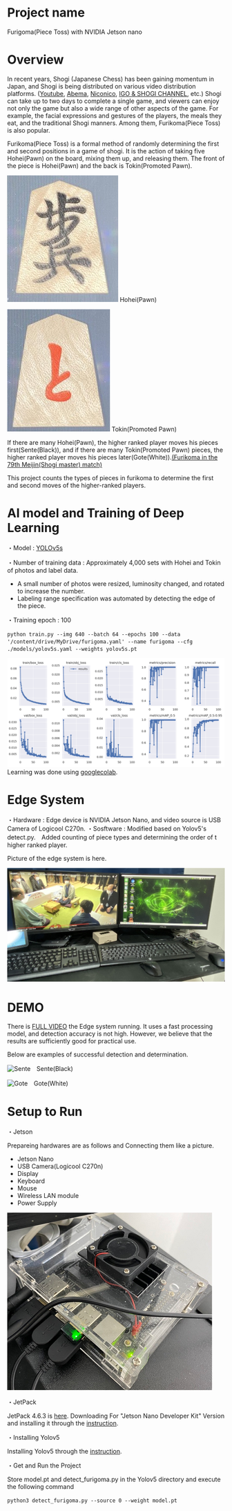 # Project name
Furigoma(Piece Toss) with NVIDIA Jetson nano

# Overview
In recent years, Shogi (Japanese Chess) has been gaining momentum in Japan, and Shogi is being distributed on various video distribution platforms. ([Youtube](https://www.youtube.com/), [Abema](https://abema.tv/now-on-air/shogi), [Niconico](https://live.nicovideo.jp/), [IGO & SHOGI CHANNEL](https://www.igoshogi.net/), etc.)
Shogi can take up to two days to complete a single game, and viewers can enjoy not only the game but also a wide range of other aspects of the game.
For example, the facial expressions and gestures of the players, the meals they eat, and the traditional Shogi manners.
Among them, Furikoma(Piece Toss) is also popular.

Furikoma(Piece Toss) is a formal method of randomly determining the first and second positions in a game of shogi. It is the action of taking five Hohei(Pawn) on the board, mixing them up, and releasing them.
The front of the piece is Hohei(Pawn) and the back is Tokin(Promoted Pawn).

![Hohei(Pawn)](https://github.com/dk-flylab/furigoma/blob/main/images/ExampleTraining_hohei.JPG)
Hohei(Pawn)

![Tokin(Promoted Pawn)](https://github.com/dk-flylab/furigoma/blob/main/images/ExampleTraining_tokin.JPG)
Tokin(Promoted Pawn)

If there are many Hohei(Pawn), the higher ranked player moves his pieces first(Sente(Black)), and if there are many Tokin(Promoted Pawn) pieces, the higher ranked player moves his pieces later(Gote(White)).[(Furikoma in the 79th Meijin(Shogi master) match)](https://www.youtube.com/watch?v=LsHWH7vo8r8#t=17m10s)

This project counts the types of pieces in furikoma to determine the first and second moves of the higher-ranked players.


# AI model and Training of Deep Learning
・Model : [YOLOv5s](https://github.com/ultralytics/yolov5)

・Number of training data : Approximately 4,000 sets with Hohei and Tokin of photos and label data.
 - A small number of photos were resized, luminosity changed, and rotated to increase the number.
 - Labeling range specification was automated by detecting the edge of the piece.
 
・Training epoch : 100

`python train.py --img 640 --batch 64 --epochs 100 --data '/content/drive/MyDrive/furigoma.yaml' --name furigoma --cfg ./models/yolov5s.yaml --weights yolov5s.pt`

![results](https://github.com/dk-flylab/furigoma/blob/main/images/results.png)
Learning was done using [googlecolab](https://colab.research.google.com/).

# Edge System
・Hardware : Edge device is NVIDIA Jetson Nano, and video source is USB Camera of Logicool C270n.
・Sosftware : Modified based on Yolov5's detect.py.　Added counting of piece types and determining the order of t higher ranked player.

Picture of the edge system is here.

![EdgeSystem](https://github.com/dk-flylab/furigoma/blob/main/images/EdgeSystem.jpg)

# DEMO
There is [FULL VIDEO]() the Edge system running. It uses a fast processing model, and detection accuracy is not high. However, we believe that the results are sufficiently good for practical use.

Below are examples of successful detection and determination.

![Sente](https://github.com/dk-flylab/furigoma/blob/main/images/sente.gif)　Sente(Black)

![Gote](https://github.com/dk-flylab/furigoma/blob/main/images/gote.gif)　Gote(White)

# Setup to Run
・Jetson

Prepareing hardwares are as follows and Connecting them like a picture.
 - Jetson Nano
 - USB Camera(Logicool C270n)
 - Display
 - Keyboard
 - Mouse
 - Wireless LAN module
 - Power Supply
 
![jetson](https://github.com/dk-flylab/furigoma/blob/main/images/jetson_nano.png)

・JetPack

JetPack 4.6.3 is [here](https://developer.nvidia.com/jetpack-sdk-463). Downloading For "Jetson Nano Developer Kit" Version and installing it through the [instruction](https://developer.nvidia.com/embedded/learn/get-started-jetson-nano-devkit#write).

・Installing Yolov5

Installing Yolov5 through the [instruction](https://github.com/ultralytics/yolov5).

・Get and Run the Project

Store model.pt and detect_furigoma.py in the Yolov5 directory and execute the following command

`python3 detect_furigoma.py --source 0 --weight model.pt`


